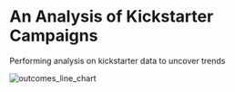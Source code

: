 # An Analysis of Kickstarter Campaigns
Performing analysis on kickstarter data to uncover trends

![outcomes_line_chart](https://github.com/ryanmorin/kickstarter_analysis/outcomes_line_chart.bmp?raw=true)
